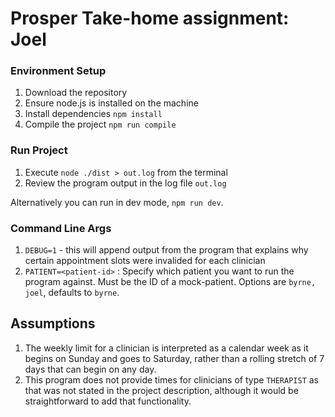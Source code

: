 # Prosper Take-home assignment: Joel

### Environment Setup
1. Download the repository
2. Ensure node.js is installed on the machine
3. Install dependencies `npm install`
4. Compile the project `npm run compile`

### Run Project
1. Execute `node ./dist > out.log` from the terminal
2. Review the program output in the log file `out.log`

Alternatively you can run in dev mode, `npm run dev`.

### Command Line Args
1. `DEBUG=1` - this will append output from the program that explains why certain appointment slots were invalided for each clinician
2. `PATIENT=<patient-id>` : Specify which patient you want to run the program against. Must be the ID of a mock-patient. Options are `byrne, joel`, defaults to `byrne`.


## Assumptions
1. The weekly limit for a clinician is interpreted as a calendar week as it begins on Sunday and goes to Saturday, rather than a rolling  stretch of 7 days that can begin on any day.
2. This program does not provide times for clinicians of type `THERAPIST` as that was not stated in the project description, although it would be straightforward to add that functionality. 